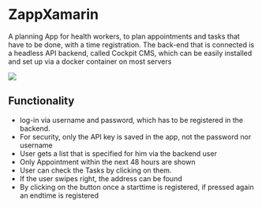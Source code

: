 # ZappXamarin
A planning App for health workers, to plan appointments and tasks that have to be done, with a time registration. The back-end that is connected is a headless API backend, called Cockpit CMS, which can be easily installed and set up via a docker container on most servers  

<img src= "./GitHubReadmeImages/Screenshot"/>

## Functionality
- log-in via username and password, which has to be registered in the backend.
- For security, only the API key is saved in the app, not the password nor username
- User gets a list that is specified for him via the backend user
- Only Appointment within the next 48 hours are shown
- User can check the Tasks by clicking on them.
- If the user swipes right, the address can be found
- By clicking on the button once a starttime is registered, if pressed again an endtime is registered
